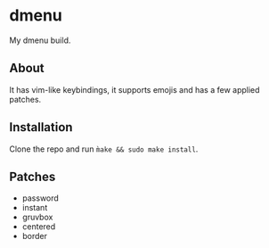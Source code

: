 # dmenu

My dmenu build.


## About
It has vim-like keybindings, it supports emojis and has a few applied patches.


## Installation
Clone the repo and run `m̀ake && sudo make install`.


## Patches
- password
- instant
- gruvbox
- centered
- border
